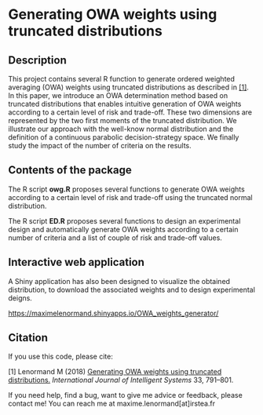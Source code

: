 Generating OWA weights using truncated distributions
========================================================================

## Description

This project contains several R function to generate ordered weighted averaging (OWA) weights using truncated distributions as described in [[1]](https://onlinelibrary.wiley.com/doi/full/10.1002/int.21963). In this paper, we introduce an OWA determination method based on truncated distributions that enables intuitive generation of OWA weights according to a certain level of risk and trade-off. These two dimensions are represented by the two first moments of the truncated distribution. We illustrate our approach with the well-know normal distribution and the definition of a continuous parabolic decision-strategy space. We finally study the impact of the number of criteria on the results.

## Contents of the package

The R script **owg.R** proposes several functions to generate OWA weights according to a certain level of risk and trade-off using the truncated normal distribution.

The R script  **ED.R** proposes several functions to design an experimental design and automatically generate OWA weights according to a certain number of criteria and a list of couple of risk and trade-off values.


## Interactive web application

A Shiny application has also been designed to visualize the obtained distribution, to download the associated weights and to design experimental deigns. 

https://maximelenormand.shinyapps.io/OWA_weights_generator/

## Citation

If you use this code, please cite:

[1] Lenormand M (2018) [Generating OWA weights using truncated distributions.](https://onlinelibrary.wiley.com/doi/full/10.1002/int.21963) *International Journal of Intelligent Systems* 33, 791–801.

If you need help, find a bug, want to give me advice or feedback, please contact me!
You can reach me at maxime.lenormand[at]irstea.fr

